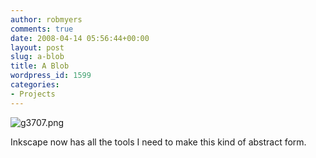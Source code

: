 ```yaml
---
author: robmyers
comments: true
date: 2008-04-14 05:56:44+00:00
layout: post
slug: a-blob
title: A Blob
wordpress_id: 1599
categories:
- Projects
---
```


![g3707.png](/wp-content/uploads/2008/04/g3707.png)  
  
Inkscape now has all the tools I need to make this kind of abstract form.  


